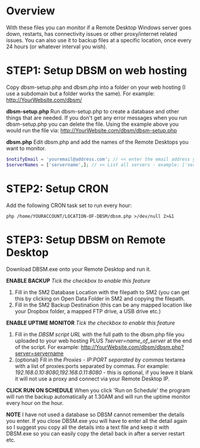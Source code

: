 # Overview
With these files you can monitor if a Remote Desktop Windows server goes down, restarts, has connectivity issues or other proxy/internet related issues. You can also use it to backup files at a specific location, once every 24 hours (or whatever interval you wish).

# STEP1: Setup DBSM on web hosting

Copy dbsm-setup.php and dbsm.php into a folder on your web hosting (I use a subdomain but a folder works the same). For example: http://YourWebsite.com/dbsm/

**dbsm-setup.php**
Run dbsm-setup.php to create a database and other things that are needed. If you don't get any error messages when you run dbsm-setup.php you can delete the file. Using the example above you would run the file via: http://YourWebsite.com/dbsm/dbsm-setup.php

**dbsm.php**
Edit dbsm.php and add the names of the Remote Desktops you want to monitor.
```php
$notifyEmail = 'youremail@address.com'; // << enter the email address you want to receive notifications to
$serverNames = ['servername',]; // << List all servers - example: ['server1','vps2','myvps',];
```

# STEP2: Setup CRON
Add the following CRON task set to run every hour:
```
php /home/YOURACCOUNT/LOCATION-OF-DBSM/dbsm.php >/dev/null 2>&1
```

# STEP3: Setup DBSM on Remote Desktop
Download DBSM.exe onto your Remote Desktop and run it.

**ENABLE BACKUP**
*Tick the checkbox to enable this feature*
1. Fill in the SM2 Database Location with the filepath to SM2 (you can get this by clicking on Open Data Folder in SM2 and copying the filepath.
2. Fill in the SM2 Backup Destination (this can be any mapped location like your Dropbox folder, a mapped FTP drive, a USB drive etc.)

**ENABLE UPTIME MONITOR**
*Tick the checkbox to enable this feature*
1. Fill in the *DBSM script URL* with the full path to the dbsm.php file you uploaded to your web hosting PLUS *?server=name_of_server* at the end of the script. For example: http://YourWebsite.com/dbsm/dbsm.php?server=servername
2. (optional) Fill in the *Proxies - IP:PORT separated by commas* textarea with a list of proxies:ports separated by commas. For example: *192.168.0.10:8080,192.168.0.11:8080* - this is optional, if you leave it blank it will not use a proxy and connect via your Remote Desktop IP.

**CLICK RUN ON SCHEDULE**
When you click 'Run on Schedule' the program will run the backup automatically at 1.30AM and will run the uptime monitor every hour on the hour.

**NOTE**
I have not used a database so DBSM cannot remember the details you enter. If you close DBSM.exe you will have to enter all the detail again so I suggest you copy all the details into a text file and keep it with DBSM.exe so you can easily copy the detail back in after a server restart etc.
